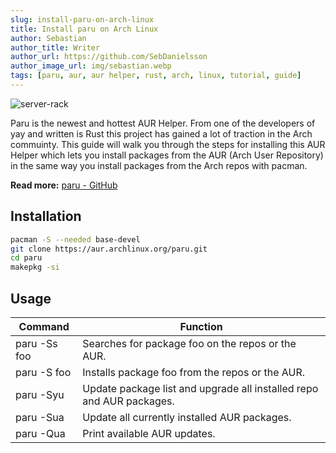 ```yaml
---
slug: install-paru-on-arch-linux
title: Install paru on Arch Linux
author: Sebastian
author_title: Writer
author_url: https://github.com/SebDanielsson
author_image_url: img/sebastian.webp
tags: [paru, aur, aur helper, rust, arch, linux, tutorial, guide]
---
```


![server-rack](/img/server-rack.webp)

Paru is the newest and hottest AUR Helper. From one of the developers of yay and written is Rust this project has gained a lot of traction in the Arch commuinty. This guide will walk you through the steps for installing this AUR Helper which lets you install packages from the AUR (Arch User Repository) in the same way you install packages from the Arch repos with pacman.

<!--truncate-->

**Read more:** [paru - GitHub](https://github.com/Morganamilo/paru)

## Installation
```bash
pacman -S --needed base-devel
git clone https://aur.archlinux.org/paru.git
cd paru
makepkg -si
```

## Usage
| Command      | Function                                          |
| ------------ | ------------------------------------------------- |
| paru -Ss foo | Searches for package foo on the repos or the AUR. |
| paru -S foo  | Installs package foo from the repos or the AUR.   |
| paru -Syu    | Update package list and upgrade all installed repo and AUR packages. |
| paru -Sua    | Update all currently installed AUR packages.      |
| paru -Qua    | Print available AUR updates.                      |
